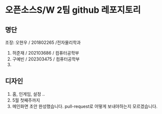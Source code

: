 # 오픈소스S/W 2팀 github 레포지토리

## 명단
조장: 오현우 / 201802265 /전자물리학과
1. 허준재 / 202103686 / 컴퓨터공학부
2. 구예빈 / 202303475 / 컴퓨터공학부
3.

## 디자인
1. 홈, 인게임, 설정 ..
2. 5월 첫째주까지
3. 메인화면 초안 완성했습니다. pull-request로 어떻게 보내야하는지 모르겠습니다.
